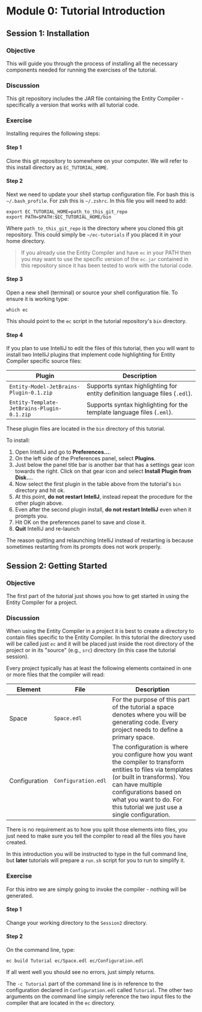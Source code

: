 # Module 0: Tutorial Introduction

## Session 1: Installation

### Objective

This will guide you through the process of installing all the necessary components needed for running the exercises of the tutorial.

### Discussion

This git repository includes the JAR file containing the Entity Compiler - specifically a version that works with all tutorial code.

### Exercise

Installing requires the following steps:

#### Step 1

Clone this git repository to somewhere on your computer. We will refer to this install directory as `EC_TUTORIAL_HOME`.

#### Step 2

Next we need to update your shell startup configuration file. For bash this is `~/.bash_profile`. For zsh this is `~/.zshrc`. In this file you will need to add:
```
export EC_TUTORIAL_HOME=path_to_this_git_repo
export PATH=$PATH:$EC_TUTORIAL_HOME/bin
```
Where `path_to_this_git_repo` is the directory where you cloned this git repository. This could simply be `~/ec-tutorials` if you placed it in your home directory.

> If you already use the Entity Compiler and have `ec` in your PATH then you may want to use the specific version of the `ec.jar` contained in this repository since it has been tested to work with the tutorial code.

#### Step 3

Open a new shell (terminal) or source your shell configuration file. To ensure it is working type:

```
which ec
```

This should point to the `ec` script in the tutorial repository's `bin` directory.


#### Step 4

If you plan to use IntelliJ to edit the files of this tutorial, then you will want to install two IntelliJ plugins that implement code highlighting for Entity Compiler specific source files:

| Plugin | Description |
| ------	| -----------	|
| `Entity-Model-JetBrains-Plugin-0.1.zip`| Supports syntax highlighting for entity definition language files (`.edl`).|
| `Entity-Template-JetBrains-Plugin-0.1.zip`| Supports syntax highlighting for the template language files (`.eml`).|

These plugin files are located in the `bin` directory of this tutorial.

To install:

1. Open IntelliJ and go to **Preferences...**.
2. On the left side of the Preferences panel, select **Plugins**.
3. Just below the panel title bar is another bar that has a settings gear icon towards the right. Click on that gear icon and select **Install Plugin from Disk...**.
4. Now select the first plugin in the table above from the tutorial's `bin` directory and hit ok.
5. At this point, **do not restart IntellJ**, instead repeat the procedure for the other plugin above.
6. Even after the second plugin install, **do not restart IntelliJ** even when it prompts you.
7. Hit OK on the preferences panel to save and close it.
8. **Quit** IntelliJ and re-launch

The reason quitting and relaunching IntelliJ instead of restarting is because sometimes restarting from its prompts does not work properly.

## Session 2: Getting Started

### Objective

The first part of the tutorial just shows you how to get started in using the Entity Compiler for a project.

### Discussion

When using the Entity Compiler in a project it is best to create a directory to contain files specific to the Entity Compiler. In this tutorial the directory used will be called just `ec` and it will be placed just inside the root directory of the project or in its "source" (e.g., `src`) directory (in this case the tutorial session). 

Every project typically has at least the following elements contained in one or more files that the compiler will read:

|Element|File|Description|
| -----	| --- | ---------	|
| Space	| `Space.edl`	| For the purpose of this part of the tutorial a space denotes where you will be generating code. Every project needs to define a primary space.	| 
| Configuration	| `Configuration.edl`	| The configuration is where you configure how you want the compiler to transform entities to files via templates (or built in transforms). You can have multiple configurations based on what you want to do. For this tutorial we just use a single configuration.	| 

There is no requirement as to how you split those elements into files, you just need to make sure you tell the compiler to read all the files you have created. 

In this introduction you will be instructed to type in the full command line, but **later** tutorials will prepare a `run.sh` script for you to run to simplify it.

### Exercise

For this intro we are simply going to invoke the compiler - nothing will be generated.

#### Step 1

Change your working directory to the `Session2` directory.

#### Step 2

On the command line, type:
```
ec build Tutorial ec/Space.edl ec/Configuration.edl
```

If all went well you should see no errors, just simply returns.

The `-c Tutorial` part of the command line is in reference to the configuration declared in `Configuration.edl` called `Tutorial`. The other two arguments on the command line simply reference the two input files to the compiler that are located in the `ec` directory.

